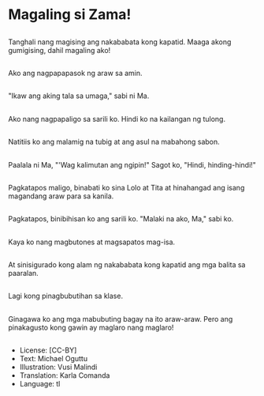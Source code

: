 # Magaling si Zama!

##
Tanghali nang magising ang nakababata kong kapatid. Maaga akong gumigising, dahil magaling ako!

##
Ako ang nagpapapasok ng araw sa amin.

##
"Ikaw ang aking tala sa umaga," sabi ni Ma.

##
Ako nang nagpapaligo sa sarili ko. Hindi ko na kailangan ng tulong.

##
Natitiis ko ang malamig na tubig at ang asul na mabahong sabon.

##
Paalala ni Ma, "'Wag kalimutan ang ngipin!" Sagot ko, "Hindi, hinding-hindi!"

##
Pagkatapos maligo, binabati ko sina Lolo at Tita at hinahangad ang isang magandang araw para sa kanila.

##
Pagkatapos, binibihisan ko ang sarili ko. "Malaki na ako, Ma," sabi ko.

##
Kaya ko nang magbutones at magsapatos mag-isa.

##
At sinisigurado kong alam ng nakababata kong kapatid ang mga balita sa paaralan.

##
Lagi kong pinagbubutihan sa klase.

##
Ginagawa ko ang mga mabubuting bagay na ito araw-araw. Pero ang pinakagusto kong gawin ay maglaro nang maglaro!

##
* License: [CC-BY]
* Text: Michael Oguttu
* Illustration: Vusi Malindi
* Translation: Karla Comanda
* Language: tl
